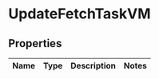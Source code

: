 

# UpdateFetchTaskVM


## Properties

| Name | Type | Description | Notes |
|------------ | ------------- | ------------- | -------------|



